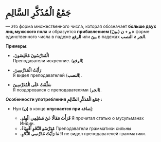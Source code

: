 ﻿# جَمْعُ الْمُذَكَّرِ السَّالِمِ 
 — это форма множественного числа, которая обозначает **больше двух лиц мужского пола** и образуется **прибавлением و + ن (ـونَ)** к форме единственного числа в падеже **الرفع**  или **ـينَ** в падежах **النصب** и **الجر**.


**Примеры:**

-   **.الْمُدَرِّسُونَ مُخْلِصُونَ**  
Преподаватели искренние. (**الرفع**)
    
-   **.رَأَيْتُ الْمُدَرِّسِينَ**  
    Я видел преподавателей (**النصب**).
    
-   **سَلَّمْتُ عَلَى الْمُدَرِّسِينَ**  
    Я поздоровался с преподавателями (**الجر**).

**Особенности употребления  جَمْع الْمُذَكَّرِ السَّالِمِ :** 

* Нун **(ن)** в конце  **опускается при إضافة**:

  * **.قَرَأْتُ مَقَالًا عَنْ مُسْلِمِي الْهِنْدِ**
Я прочитал статью о мусульманах Индии.
  * **.مُدَرِّسُو النَّحْوِ أَقْوِيَاءُ**
Преподаватели грамматики сильны
  * **.مَا رَأَيْتُ مُدَرِّسِي النَّحْوِ**
Я не видел преподавателей грамматики.

